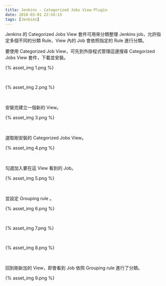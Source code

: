```yaml
---
title: Jenkins - Categorized Jobs View Plugin
date: 2018-03-01 22:54:13
tags: [Jenkins]
---
```


Jenkins 的 Categorized Jobs View 套件可用來分類整理 Jenkins job，允許指定多個不同的分類 Rule，View 內的 Job 會依照指定的 Rule 進行分類。  

<!-- More -->


要使用 Categorized Job View，可先到外掛程式管理這邊搜尋 Categorized Jobs View 套件，下載並安裝。  

{% asset_img 1.png %}
 
<br/>


{% asset_img 2.png %}
 
<br/>


安裝完建立一個新的 View。  

{% asset_img 3.png %}
 
<br/>


選取剛安裝的 Categorized Jobs View。  

{% asset_img 4.png %}
 
<br/>


勾選加入要在這 View 看到的 Job。

{% asset_img 5.png %}
 
<br/>


並設定 Grouping rule 。  

{% asset_img 6.png %}
 
<br/>


{% asset_img 7.png %}
 
<br/>


{% asset_img 8.png %}
 
<br/>


回到剛新加的 View，即會看到 Job 依照 Grouping rule 進行了分類。  

{% asset_img 9.png %}
 
<br/>
